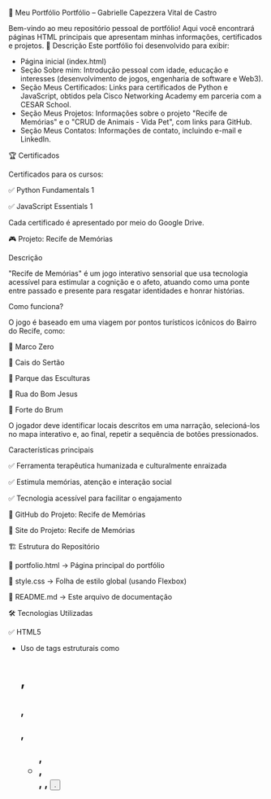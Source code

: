 
📌 Meu Portfólio
Portfólio – Gabrielle Capezzera Vital de Castro

Bem-vindo ao meu repositório pessoal de portfólio! Aqui você encontrará páginas HTML principais que apresentam minhas informações, certificados e projetos.
📌 Descrição
Este portfólio foi desenvolvido para exibir:
- Página inicial (index.html)
- Seção Sobre mim: Introdução pessoal com idade, educação e interesses (desenvolvimento de jogos, engenharia de software e Web3).
- Seção Meus Certificados: Links para certificados de Python e JavaScript, obtidos pela Cisco Networking Academy em parceria com a CESAR School.
- Seção Meus Projetos: Informações sobre o projeto "Recife de Memórias" e o "CRUD de Animais - Vida Pet", com links para GitHub.
- Seção Meus Contatos: Informações de contato, incluindo e-mail e LinkedIn.

🏆 Certificados

Certificados para os cursos:

✅ Python Fundamentals 1

✅ JavaScript Essentials 1

Cada certificado é apresentado por meio do Google Drive.

🎮 Projeto: Recife de Memórias

Descrição

"Recife de Memórias" é um jogo interativo sensorial que usa tecnologia acessível para estimular a cognição e o afeto, atuando como uma ponte entre passado e presente para resgatar identidades e honrar histórias.

Como funciona?

O jogo é baseado em uma viagem por pontos turísticos icônicos do Bairro do Recife, como:

📍 Marco Zero

📍 Cais do Sertão

📍 Parque das Esculturas

📍 Rua do Bom Jesus

📍 Forte do Brum

O jogador deve identificar locais descritos em uma narração, selecioná-los no mapa interativo e, ao final, repetir a sequência de botões pressionados.

Características principais

✅ Ferramenta terapêutica humanizada e culturalmente enraizada

✅ Estimula memórias, atenção e interação social

✅ Tecnologia acessível para facilitar o engajamento

🔗 GitHub do Projeto: Recife de Memórias

🔗 Site do Projeto: Recife de Memórias

🏗 Estrutura do Repositório

📄 portfolio.html → Página principal do portfólio

🎨 style.css → Folha de estilo global (usando Flexbox)

📜 README.md → Este arquivo de documentação

🛠 Tecnologias Utilizadas

✅ HTML5

- Uso de tags estruturais como <h1>, <h2>, <p>, <ul>, <li>, <section>, <a>, <button>.



